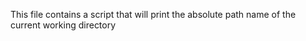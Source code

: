 This file contains a script that will print the absolute path name of the current working directory
